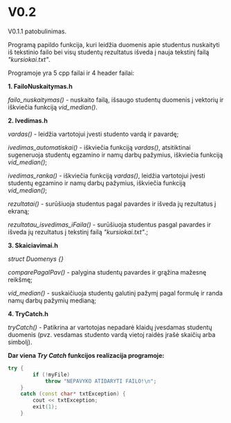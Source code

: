 # V0.2
V0.1.1 patobulinimas.

Programą papildo funkcija, kuri leidžia duomenis apie studentus nuskaityti iš tekstinio failo bei visų studentų rezultatus išveda į nauja tekstinį failą _"kursiokai.txt"_.

Programoje yra 5 cpp failai ir 4 header failai:

**1. FailoNuskaitymas.h**

_failo_nuskaitymas()_ - nuskaito failą, išsaugo studentų duomenis į vektorių ir iškviečia funkciją _vid_median()_.

**2. Ivedimas.h** 

_vardas()_ - leidžia vartotojui įvesti studento vardą ir pavardę;

_ivedimas_automatiskai()_ - iškviečia funkciją _vardas()_, atsitiktinai sugeneruoja studentų egzamino ir namų darbų pažymius, iškviečia funkciją _vid_median()_;

_ivedimas_ranka()_ - iškviečia funkciją _vardas()_, leidžia vartotojui įvesti studentų egzamino ir namų darbų pažymius, iškviečia funkciją _vid_median()_;

_rezultatai()_ - surūšiuoja studentus pagal pavardes ir išveda jų rezultatus į ekraną;

_rezultatau_isvedimas_iFaila()_ - surūšiuoja studentus pasgal pavardes ir išveda jų rezultatus į tekstinį failą _"kursiokai.txt"_.;

**3. Skaiciavimai.h**

_struct Duomenys {}_

_comparePagalPav()_ - palygina studentų pavardes ir grąžina mažesnę reikšmę;

_vid_median()_ - suskaičiuoja studentų galutinį pažymį pagal formulę ir randa namų darbų pažymių medianą;

**4. TryCatch.h** 

_tryCatch()_ - Patikrina ar vartotojas nepadarė klaidų įvesdamas studentų duomenis (pvz. vesdamas studento vardą vietoj raidės įrašė skaičių arba simbolį).

**Dar viena _Try Catch_ funkcijos realizacija programoje:** 
```C++
try {
        if (!myFile)
            throw "NEPAVYKO ATIDARYTI FAILO!\n";
    }
    catch (const char* txtException) {
        cout << txtException;
        exit(1);
    }
```
